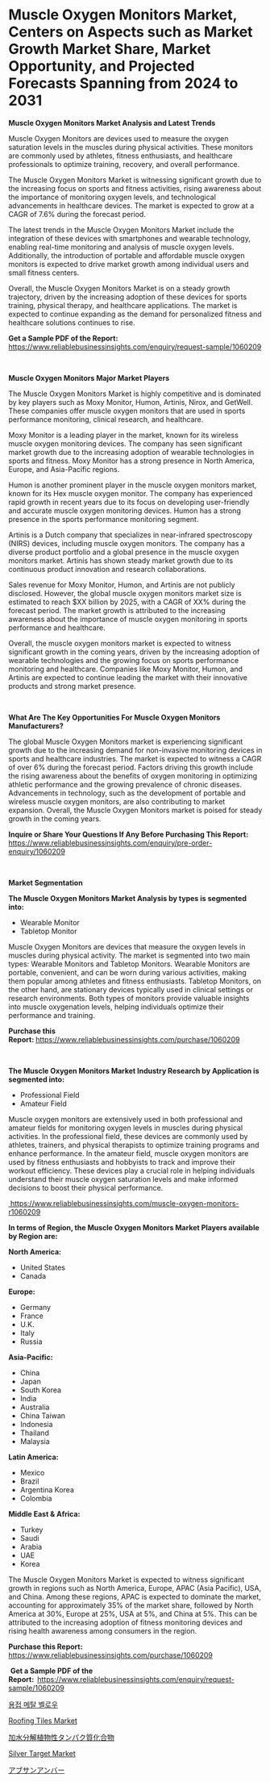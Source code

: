 <p><h1>Muscle Oxygen Monitors Market, Centers on Aspects such as Market Growth Market Share, Market Opportunity, and Projected Forecasts Spanning from 2024 to 2031</h1></p><p><strong>Muscle Oxygen Monitors Market Analysis and Latest Trends</strong></p>
<p><p>Muscle Oxygen Monitors are devices used to measure the oxygen saturation levels in the muscles during physical activities. These monitors are commonly used by athletes, fitness enthusiasts, and healthcare professionals to optimize training, recovery, and overall performance.</p><p>The Muscle Oxygen Monitors Market is witnessing significant growth due to the increasing focus on sports and fitness activities, rising awareness about the importance of monitoring oxygen levels, and technological advancements in healthcare devices. The market is expected to grow at a CAGR of 7.6% during the forecast period.</p><p>The latest trends in the Muscle Oxygen Monitors Market include the integration of these devices with smartphones and wearable technology, enabling real-time monitoring and analysis of muscle oxygen levels. Additionally, the introduction of portable and affordable muscle oxygen monitors is expected to drive market growth among individual users and small fitness centers.</p><p>Overall, the Muscle Oxygen Monitors Market is on a steady growth trajectory, driven by the increasing adoption of these devices for sports training, physical therapy, and healthcare applications. The market is expected to continue expanding as the demand for personalized fitness and healthcare solutions continues to rise.</p></p>
<p><strong>Get a Sample PDF of the Report:&nbsp;</strong> <a href="https://www.reliablebusinessinsights.com/enquiry/request-sample/1060209">https://www.reliablebusinessinsights.com/enquiry/request-sample/1060209</a></p>
<p>&nbsp;</p>
<p><strong>Muscle Oxygen Monitors Major Market Players</strong></p>
<p><p>The Muscle Oxygen Monitors Market is highly competitive and is dominated by key players such as Moxy Monitor, Humon, Artinis, Nirox, and GetWell. These companies offer muscle oxygen monitors that are used in sports performance monitoring, clinical research, and healthcare.</p><p>Moxy Monitor is a leading player in the market, known for its wireless muscle oxygen monitoring devices. The company has seen significant market growth due to the increasing adoption of wearable technologies in sports and fitness. Moxy Monitor has a strong presence in North America, Europe, and Asia-Pacific regions.</p><p>Humon is another prominent player in the muscle oxygen monitors market, known for its Hex muscle oxygen monitor. The company has experienced rapid growth in recent years due to its focus on developing user-friendly and accurate muscle oxygen monitoring devices. Humon has a strong presence in the sports performance monitoring segment.</p><p>Artinis is a Dutch company that specializes in near-infrared spectroscopy (NIRS) devices, including muscle oxygen monitors. The company has a diverse product portfolio and a global presence in the muscle oxygen monitors market. Artinis has shown steady market growth due to its continuous product innovation and research collaborations.</p><p>Sales revenue for Moxy Monitor, Humon, and Artinis are not publicly disclosed. However, the global muscle oxygen monitors market size is estimated to reach $XX billion by 2025, with a CAGR of XX% during the forecast period. The market growth is attributed to the increasing awareness about the importance of muscle oxygen monitoring in sports performance and healthcare.</p><p>Overall, the muscle oxygen monitors market is expected to witness significant growth in the coming years, driven by the increasing adoption of wearable technologies and the growing focus on sports performance monitoring and healthcare. Companies like Moxy Monitor, Humon, and Artinis are expected to continue leading the market with their innovative products and strong market presence.</p></p>
<p>&nbsp;</p>
<p><strong>What Are The Key Opportunities For Muscle Oxygen Monitors Manufacturers?</strong></p>
<p><p>The global Muscle Oxygen Monitors market is experiencing significant growth due to the increasing demand for non-invasive monitoring devices in sports and healthcare industries. The market is expected to witness a CAGR of over 6% during the forecast period. Factors driving this growth include the rising awareness about the benefits of oxygen monitoring in optimizing athletic performance and the growing prevalence of chronic diseases. Advancements in technology, such as the development of portable and wireless muscle oxygen monitors, are also contributing to market expansion. Overall, the Muscle Oxygen Monitors market is poised for steady growth in the coming years.</p></p>
<p><strong>Inquire or Share Your Questions If Any Before Purchasing This Report:</strong> <a href="https://www.reliablebusinessinsights.com/enquiry/pre-order-enquiry/1060209">https://www.reliablebusinessinsights.com/enquiry/pre-order-enquiry/1060209</a></p>
<p>&nbsp;</p>
<p><strong>Market Segmentation</strong></p>
<p><strong>The Muscle Oxygen Monitors Market Analysis by types is segmented into:</strong></p>
<p><ul><li>Wearable Monitor</li><li>Tabletop Monitor</li></ul></p>
<p><p>Muscle Oxygen Monitors are devices that measure the oxygen levels in muscles during physical activity. The market is segmented into two main types: Wearable Monitors and Tabletop Monitors. Wearable Monitors are portable, convenient, and can be worn during various activities, making them popular among athletes and fitness enthusiasts. Tabletop Monitors, on the other hand, are stationary devices typically used in clinical settings or research environments. Both types of monitors provide valuable insights into muscle oxygenation levels, helping individuals optimize their performance and training.</p></p>
<p><strong>Purchase this Report:&nbsp;</strong><a href="https://www.reliablebusinessinsights.com/purchase/1060209">https://www.reliablebusinessinsights.com/purchase/1060209</a></p>
<p>&nbsp;</p>
<p><strong>The Muscle Oxygen Monitors Market Industry Research by Application is segmented into:</strong></p>
<p><ul><li>Professional Field</li><li>Amateur Field</li></ul></p>
<p><p>Muscle oxygen monitors are extensively used in both professional and amateur fields for monitoring oxygen levels in muscles during physical activities. In the professional field, these devices are commonly used by athletes, trainers, and physical therapists to optimize training programs and enhance performance. In the amateur field, muscle oxygen monitors are used by fitness enthusiasts and hobbyists to track and improve their workout efficiency. These devices play a crucial role in helping individuals understand their muscle oxygen saturation levels and make informed decisions to boost their physical performance.</p></p>
<p><a href="https://www.reliablebusinessinsights.com/muscle-oxygen-monitors-r1060209">&nbsp;https://www.reliablebusinessinsights.com/muscle-oxygen-monitors-r1060209</a></p>
<p><strong>In terms of Region, the Muscle Oxygen Monitors Market Players available by Region are:</strong></p>
<p>
    <p> <strong> North America: </strong>
        <ul>
            <li>United States</li>
            <li>Canada</li>
        </ul>
        </p> 
    <p> <strong> Europe: </strong>
        <ul>
            <li>Germany</li>
            <li>France</li>
            <li>U.K.</li>
            <li>Italy</li>
            <li>Russia</li>
        </ul>
        </p> 
    <p> <strong> Asia-Pacific: </strong>
        <ul>
            <li>China</li>
            <li>Japan</li>
            <li>South Korea</li>
            <li>India</li>
            <li>Australia</li>
            <li>China Taiwan</li>
            <li>Indonesia</li>
            <li>Thailand</li>
            <li>Malaysia</li>
        </ul>
        </p> 
    <p> <strong> Latin America: </strong>
        <ul>
            <li>Mexico</li>
            <li>Brazil</li>
            <li>Argentina Korea</li>
            <li>Colombia</li>
        </ul>
        </p> 
    <p> <strong> Middle East & Africa: </strong>
        <ul>
            <li>Turkey</li>
            <li>Saudi</li>
            <li>Arabia</li>
            <li>UAE</li>
            <li>Korea</li>
        </ul>
    </p>
    </p>
<p><p>The Muscle Oxygen Monitors Market is expected to witness significant growth in regions such as North America, Europe, APAC (Asia Pacific), USA, and China. Among these regions, APAC is expected to dominate the market, accounting for approximately 35% of the market share, followed by North America at 30%, Europe at 25%, USA at 5%, and China at 5%. This can be attributed to the increasing adoption of fitness monitoring devices and rising health awareness among consumers in the region.</p></p>
<p><strong>Purchase this Report: </strong><a href="https://www.reliablebusinessinsights.com/purchase/1060209">https://www.reliablebusinessinsights.com/purchase/1060209</a></p>
<p>&nbsp;<strong>Get a Sample PDF of the Report:&nbsp;&nbsp;</strong><a href="https://www.reliablebusinessinsights.com/enquiry/request-sample/1060209">https://www.reliablebusinessinsights.com/enquiry/request-sample/1060209</a></p>
<p><strong></strong></p>
<p><p><a href="https://github.com/milikokao84/Market-Research-Report-List-1/blob/main/955435684445.md">용접 메탈 벨로우</a></p><p><a href="https://issuu.com/reportprime-2/docs/roofing-tiles-market-size-2030.pptx">Roofing Tiles Market</a></p><p><a href="https://github.com/ycmtqqhvk3273/Market-Research-Report-List-2/blob/main/971202098273.md">加水分解植物性タンパク質化合物</a></p><p><a href="https://issuu.com/reportprime-2/docs/silver-target-market-size-2030.pptx">Silver Target Market</a></p><p><a href="https://github.com/SarahFahey88/Market-Research-Report-List-1/blob/main/575448891174.md">アブサンアンバー</a></p></p>